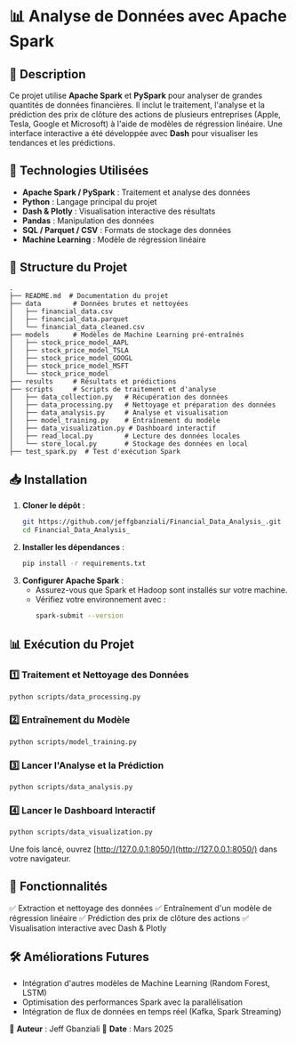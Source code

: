 # 📊 Analyse de Données avec Apache Spark

## 📌 Description
Ce projet utilise **Apache Spark** et **PySpark** pour analyser de grandes quantités de données financières. Il inclut le traitement, l'analyse et la prédiction des prix de clôture des actions de plusieurs entreprises (Apple, Tesla, Google et Microsoft) à l'aide de modèles de régression linéaire. Une interface interactive a été développée avec **Dash** pour visualiser les tendances et les prédictions.

## 🚀 Technologies Utilisées
- **Apache Spark / PySpark** : Traitement et analyse des données
- **Python** : Langage principal du projet
- **Dash & Plotly** : Visualisation interactive des résultats
- **Pandas** : Manipulation des données
- **SQL / Parquet / CSV** : Formats de stockage des données
- **Machine Learning** : Modèle de régression linéaire

## 📂 Structure du Projet

```
.
├── README.md  # Documentation du projet
├── data        # Données brutes et nettoyées
│   ├── financial_data.csv
│   ├── financial_data.parquet
│   └── financial_data_cleaned.csv
├── models      # Modèles de Machine Learning pré-entraînés
│   ├── stock_price_model_AAPL
│   ├── stock_price_model_TSLA
│   ├── stock_price_model_GOOGL
│   ├── stock_price_model_MSFT
│   └── stock_price_model
├── results     # Résultats et prédictions
├── scripts     # Scripts de traitement et d'analyse
│   ├── data_collection.py   # Récupération des données
│   ├── data_processing.py   # Nettoyage et préparation des données
│   ├── data_analysis.py     # Analyse et visualisation
│   ├── model_training.py    # Entraînement du modèle
│   ├── data_visualization.py # Dashboard interactif
│   ├── read_local.py        # Lecture des données locales
│   └── store_local.py       # Stockage des données en local
├── test_spark.py  # Test d'exécution Spark
```

## 📥 Installation

1. **Cloner le dépôt** :
   ```sh
   git https://github.com/jeffgbanziali/Financial_Data_Analysis_.git
   cd Financial_Data_Analysis_
   ```
2. **Installer les dépendances** :
   ```sh
   pip install -r requirements.txt
   ```
3. **Configurer Apache Spark** :
   - Assurez-vous que Spark et Hadoop sont installés sur votre machine.
   - Vérifiez votre environnement avec :
     ```sh
     spark-submit --version
     ```

## 📊 Exécution du Projet

### 1️⃣ **Traitement et Nettoyage des Données**
```sh
python scripts/data_processing.py
```

### 2️⃣ **Entraînement du Modèle**
```sh
python scripts/model_training.py
```

### 3️⃣ **Lancer l'Analyse et la Prédiction**
```sh
python scripts/data_analysis.py
```

### 4️⃣ **Lancer le Dashboard Interactif**
```sh
python scripts/data_visualization.py
```
Une fois lancé, ouvrez [http://127.0.0.1:8050/](http://127.0.0.1:8050/) dans votre navigateur.

## 📌 Fonctionnalités
✅ Extraction et nettoyage des données
✅ Entraînement d'un modèle de régression linéaire
✅ Prédiction des prix de clôture des actions
✅ Visualisation interactive avec Dash & Plotly

## 🛠 Améliorations Futures
- Intégration d'autres modèles de Machine Learning (Random Forest, LSTM)
- Optimisation des performances Spark avec la parallélisation
- Intégration de flux de données en temps réel (Kafka, Spark Streaming)

📌 **Auteur** : Jeff Gbanziali
📅 **Date** : Mars 2025

